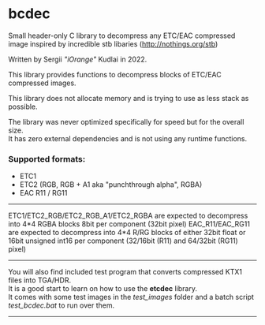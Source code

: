 # bcdec
Small header-only C library to decompress any ETC/EAC compressed image inspired by incredible stb libaries (<http://nothings.org/stb>)

Written by Sergii *"iOrange"* Kudlai in 2022.

This library provides functions to decompress blocks of ETC/EAC compressed images.  

This library does not allocate memory and is trying to use as less stack as possible.

The library was never optimized specifically for speed but for the overall size.  
It has zero external dependencies and is not using any runtime functions.

### Supported formats:
- ETC1
- ETC2 (RGB, RGB + A1 aka "punchthrough alpha", RGBA)
- EAC R11 / RG11

---

ETC1/ETC2_RGB/ETC2_RGB_A1/ETC2_RGBA are expected to decompress into 4\*4 RGBA blocks 8bit per component (32bit pixel)
EAC_R11/EAC_RG11 are expected to decompress into 4\*4 R/RG blocks of either 32bit float or 16bit unsigned int16 per
component (32/16bit (R11) and 64/32bit (RG11) pixel)

---

You will also find included test program that converts compressed KTX1 files into TGA/HDR.  
It is a good start to learn on how to use the **etcdec** library.  
It comes with some test images in the *test_images* folder and a batch script *test_bcdec.bat* to run over them.

---
